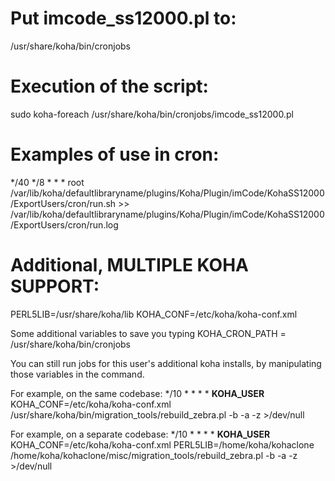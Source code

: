 # Put imcode_ss12000.pl to:
/usr/share/koha/bin/cronjobs

# Execution of the script:
sudo koha-foreach /usr/share/koha/bin/cronjobs/imcode_ss12000.pl

# Examples of use in cron:
*/40 */8 * * * root /var/lib/koha/defaultlibraryname/plugins/Koha/Plugin/imCode/KohaSS12000/ExportUsers/cron/run.sh >> /var/lib/koha/defaultlibraryname/plugins/Koha/Plugin/imCode/KohaSS12000/ExportUsers/cron/run.log

# Additional, MULTIPLE KOHA SUPPORT:
PERL5LIB=/usr/share/koha/lib
KOHA_CONF=/etc/koha/koha-conf.xml

Some additional variables to save you typing
KOHA_CRON_PATH = /usr/share/koha/bin/cronjobs

You can still run jobs for this user's additional koha installs, by manipulating those variables in the command.

For example, on the same codebase:
*/10 * * * *    __KOHA_USER__  KOHA_CONF=/etc/koha/koha-conf.xml /usr/share/koha/bin/migration_tools/rebuild_zebra.pl -b -a -z >/dev/null

For example, on a separate codebase:
*/10 * * * *    __KOHA_USER__  KOHA_CONF=/etc/koha/koha-conf.xml PERL5LIB=/home/koha/kohaclone /home/koha/kohaclone/misc/migration_tools/rebuild_zebra.pl -b -a -z >/dev/null
